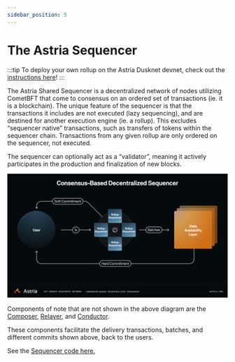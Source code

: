 ```yaml
---
sidebar_position: 5
---
```


# The Astria Sequencer

:::tip
To deploy your own rollup on the Astria Dusknet devnet, check out the
[instructions here](/docs/running-a-rollup-on-astria-dusknet/overview/)!
:::

The Astria Shared Sequencer is a decentralized network of nodes utilizing CometBFT that come to consensus on an ordered set of transactions (ie. it is a blockchain). The unique feature of the sequencer is that the transactions it includes are not executed (lazy sequencing), and are destined for another execution engine (ie. a rollup). This excludes “sequencer native” transactions, such as transfers of tokens within the sequencer chain. Transactions from any given rollup are only ordered on the sequencer, not executed.

The sequencer can optionally act as a “validator”, meaning it actively
participates in the production and finalization of new blocks.

![Astria Shared Sequencer](../assets/shared-sequencer-overview.png)

Components of note that are not shown in the above diagram are the [Composer](/docs/overview-of-astria/architecture/4-composer.md),
[Relayer](/docs/overview-of-astria/architecture/6-relayer.md), and [Conductor](/docs/overview-of-astria/architecture/7-conductor.md). 

These components facilitate the delivery transactions,
batches, and different commits shown above, back to the users.

See the [Sequencer code here.](https://github.com/astriaorg/astria/tree/main/crates/astria-sequencer)
